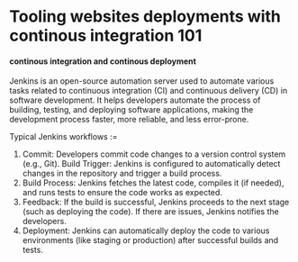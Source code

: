 # Tooling websites deployments with continous integration 101

#### continous integration and continous deployment


Jenkins is an open-source automation server used to automate various tasks related to continuous integration (CI) and continuous delivery (CD) in software development. It helps developers automate the process of building, testing, and deploying software applications, making the development process faster, more reliable, and less error-prone.


Typical Jenkins workflows :=

1. Commit: Developers commit code changes to a version control system (e.g., Git).
Build Trigger: Jenkins is configured to automatically detect changes in the repository and trigger a build process.
2. Build Process: Jenkins fetches the latest code, compiles it (if needed), and runs tests to ensure the code works as expected.
3. Feedback: If the build is successful, Jenkins proceeds to the next stage (such as deploying the code). If there are issues, Jenkins notifies the developers.
4. Deployment: Jenkins can automatically deploy the code to various environments (like staging or production) after successful builds and tests.